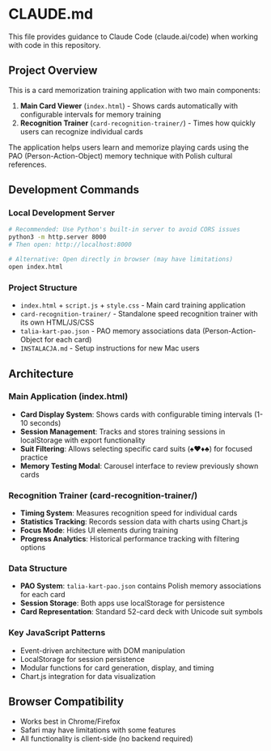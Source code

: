 # CLAUDE.md

This file provides guidance to Claude Code (claude.ai/code) when working with code in this repository.

## Project Overview

This is a card memorization training application with two main components:
1. **Main Card Viewer** (`index.html`) - Shows cards automatically with configurable intervals for memory training
2. **Recognition Trainer** (`card-recognition-trainer/`) - Times how quickly users can recognize individual cards

The application helps users learn and memorize playing cards using the PAO (Person-Action-Object) memory technique with Polish cultural references.

## Development Commands

### Local Development Server
```bash
# Recommended: Use Python's built-in server to avoid CORS issues
python3 -m http.server 8000
# Then open: http://localhost:8000

# Alternative: Open directly in browser (may have limitations)
open index.html
```

### Project Structure
- `index.html` + `script.js` + `style.css` - Main card training application
- `card-recognition-trainer/` - Standalone speed recognition trainer with its own HTML/JS/CSS
- `talia-kart-pao.json` - PAO memory associations data (Person-Action-Object for each card)
- `INSTALACJA.md` - Setup instructions for new Mac users

## Architecture

### Main Application (index.html)
- **Card Display System**: Shows cards with configurable timing intervals (1-10 seconds)
- **Session Management**: Tracks and stores training sessions in localStorage with export functionality
- **Suit Filtering**: Allows selecting specific card suits (♠♥♦♣) for focused practice
- **Memory Testing Modal**: Carousel interface to review previously shown cards

### Recognition Trainer (card-recognition-trainer/)
- **Timing System**: Measures recognition speed for individual cards
- **Statistics Tracking**: Records session data with charts using Chart.js
- **Focus Mode**: Hides UI elements during training
- **Progress Analytics**: Historical performance tracking with filtering options

### Data Structure
- **PAO System**: `talia-kart-pao.json` contains Polish memory associations for each card
- **Session Storage**: Both apps use localStorage for persistence
- **Card Representation**: Standard 52-card deck with Unicode suit symbols

### Key JavaScript Patterns
- Event-driven architecture with DOM manipulation
- LocalStorage for session persistence
- Modular functions for card generation, display, and timing
- Chart.js integration for data visualization

## Browser Compatibility
- Works best in Chrome/Firefox
- Safari may have limitations with some features
- All functionality is client-side (no backend required)